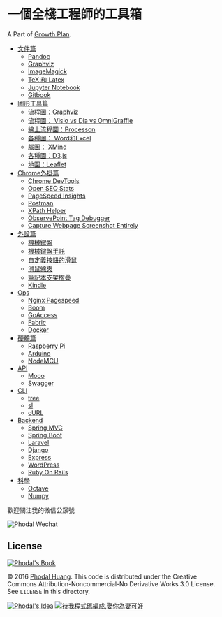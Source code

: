# 一個全棧工程師的工具箱

A Part of [Growth Plan](https://github.com/phodal/growth).

*   [文件篇](http://toolbox.phodal.com/#文件篇)
    *   [Pandoc](http://toolbox.phodal.com/#pandoc)
    *   [Graphviz](http://toolbox.phodal.com/#graphviz)
    *   [ImageMagick](http://toolbox.phodal.com/#imagemagick)
    *   [TeX 和 Latex](http://toolbox.phodal.com/#tex-和-latex)
    *   [Jupyter Notebook](http://toolbox.phodal.com/#jupyter-notebook)
    *   [Gitbook](http://toolbox.phodal.com/#gitbook)
*   [圖形工具篇](http://toolbox.phodal.com/#圖形工具篇)
    *   [流程圖：Graphviz](http://toolbox.phodal.com/#流程圖graphviz)
    *   [流程圖： Visio vs Dia vs OmnIGraffle](http://toolbox.phodal.com/#流程圖-visio-vs-dia-vs-omnigraffle)
    *   [線上流程圖：Processon](http://toolbox.phodal.com/#線上流程圖processon)
    *   [各種圖： Word和Excel](http://toolbox.phodal.com/#各種圖-word和excel)
    *   [腦圖： XMind](http://toolbox.phodal.com/#腦圖-xmind)
    *   [各種圖：D3.js](http://toolbox.phodal.com/#各種圖d3.js)
    *   [地圖：Leaflet](http://toolbox.phodal.com/#地圖leaflet)
*   [Chrome外掛篇](http://toolbox.phodal.com/#chrome外掛篇)
    *   [Chrome DevTools](http://toolbox.phodal.com/#chrome-devtools)
    *   [Open SEO Stats](http://toolbox.phodal.com/#open-seo-stats)
    *   [PageSpeed Insights](http://toolbox.phodal.com/#pagespeed-insights)
    *   [Postman](http://toolbox.phodal.com/#postman)
    *   [XPath Helper](http://toolbox.phodal.com/#xpath-helper)
    *   [ObservePoint Tag Debugger](http://toolbox.phodal.com/#observepoint-tag-debugger)
    *   [Capture Webpage Screenshot Entirely](http://toolbox.phodal.com/#capture-webpage-screenshot-entirely)
*   [外設篇](http://toolbox.phodal.com/#外設篇)
    *   [機械鍵盤](http://toolbox.phodal.com/#機械鍵盤)
    *   [機械鍵盤手託](http://toolbox.phodal.com/#機械鍵盤手託)
    *   [自定義按鈕的滑鼠](http://toolbox.phodal.com/#自定義按鈕的滑鼠)
    *   [滑鼠線夾](http://toolbox.phodal.com/#滑鼠線夾)
    *   [筆記本支架摺疊](http://toolbox.phodal.com/#筆記本支架摺疊)
    *   [Kindle](http://toolbox.phodal.com/#kindle)
*   [Ops](http://toolbox.phodal.com/#ops)
    *   [Nginx Pagespeed](http://toolbox.phodal.com/#nginx-pagespeed)
    *   [Boom](http://toolbox.phodal.com/#boom)
    *   [GoAccess](http://toolbox.phodal.com/#goaccess)
    *   [Fabric](http://toolbox.phodal.com/#fabric)
    *   [Docker](http://toolbox.phodal.com/#docker)
*   [硬體篇](http://toolbox.phodal.com/#硬體篇)
    *   [Raspberry Pi](http://toolbox.phodal.com/#raspberry-pi)
    *   [Arduino](http://toolbox.phodal.com/#arduino)
    *   [NodeMCU](http://toolbox.phodal.com/#nodemcu)
*   [API](http://toolbox.phodal.com/#api)
    *   [Moco](http://toolbox.phodal.com/#moco)
    *   [Swagger](http://toolbox.phodal.com/#swagger)
*   [CLI](http://toolbox.phodal.com/#cli)
    *   [tree](http://toolbox.phodal.com/#tree)
    *   [sl](http://toolbox.phodal.com/#sl)
    *   [cURL](http://toolbox.phodal.com/#curl)
*   [Backend](http://toolbox.phodal.com/#backend)
    *   [Spring MVC](http://toolbox.phodal.com/#spring-mvc)
    *   [Spring Boot](http://toolbox.phodal.com/#spring-boot)
    *   [Laravel](http://toolbox.phodal.com/#laravel)
    *   [Django](http://toolbox.phodal.com/#django)
    *   [Express](http://toolbox.phodal.com/#express)
    *   [WordPress](http://toolbox.phodal.com/#wordpress)
    *   [Ruby On Rails](http://toolbox.phodal.com/#ruby-on-rails)
*   [科學](http://toolbox.phodal.com/#科學)
    *   [Octave](http://toolbox.phodal.com/#octave)
    *   [Numpy](http://toolbox.phodal.com/#numpy)

歡迎關注我的微信公眾號

![Phodal Wechat](http://articles.phodal.com/qrcode.jpg)

License
---

[![Phodal's Book](http://brand.phodal.com/shields/book-small.svg)](https://www.phodal.com/)

© 2016 [Phodal Huang](https://www.phodal.com). This code is distributed under the Creative Commons Attribution-Noncommercial-No Derivative Works 3.0  License. See `LICENSE` in this directory.

[![Phodal's Idea](http://brand.phodal.com/shields/idea-small.svg)](http://ideas.phodal.com/) [![待我程式碼編成,娶你為妻可好](http://brand.phodal.com/slogan/slogan.svg)](http://www.xuntayizhan.com/person/ji-ke-ai-qing-zhi-er-shi-dai-wo-dai-ma-bian-cheng-qu-ni-wei-qi-ke-hao-wan/)

